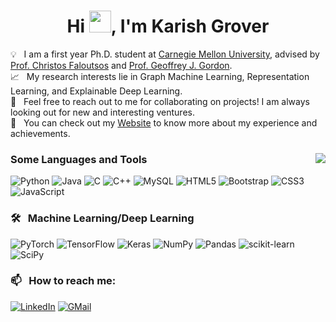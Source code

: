 <h1 align="center">Hi <img src="https://media.giphy.com/media/hvRJCLFzcasrR4ia7z/giphy.gif" width="35">, I'm Karish Grover </h1>
<p align="center">
 
💡 &nbsp; I am a first year Ph.D. student at [Carnegie Mellon University](https://www.cmu.edu/), advised by [Prof. Christos Faloutsos](http://www.cs.cmu.edu/~christos/) and [Prof. Geoffrey J. Gordon](http://www.cs.cmu.edu/~ggordon/). \
📈 &nbsp; My research interests lie in Graph Machine Learning, Representation Learning, and Explainable Deep Learning.\
💬 &nbsp; Feel free to reach out to me for collaborating on projects! I am always looking out for new and interesting ventures.\
📄 &nbsp; You can check out my [Website](https://karish-grover.github.io/) to know more about my experience and achievements.




<a href="https://github.com/karish-grover/github-readme-stats">
   <img align="right" src="https://github-readme-stats.vercel.app/api/top-langs/?username=karish-grover&layout=compact&langs_count=8&theme=radical" />
</a>


<a align="left">
 
### Some Languages and Tools
 
 ![Python](https://img.shields.io/badge/python-3670A0?style=for-the-badge&logo=python&logoColor=ffdd54)
 ![Java](https://img.shields.io/badge/java-%23ED8B00.svg?style=for-the-badge&logo=java&logoColor=white)
 ![C](https://img.shields.io/badge/c-%2300599C.svg?style=for-the-badge&logo=c&logoColor=white)
 ![C++](https://img.shields.io/badge/c++-%2300599C.svg?style=for-the-badge&logo=c%2B%2B&logoColor=white)
 ![MySQL](https://img.shields.io/badge/mysql-%2300f.svg?style=for-the-badge&logo=mysql&logoColor=white)
 ![HTML5](https://img.shields.io/badge/html5-%23E34F26.svg?style=for-the-badge&logo=html5&logoColor=white)
  ![Bootstrap](https://img.shields.io/badge/bootstrap-%23563D7C.svg?style=for-the-badge&logo=bootstrap&logoColor=white)
 ![CSS3](https://img.shields.io/badge/css3-%231572B6.svg?style=for-the-badge&logo=css3&logoColor=white)
 ![JavaScript](https://img.shields.io/badge/javascript-%23323330.svg?style=for-the-badge&logo=javascript&logoColor=%23F7DF1E)   

</a>



 

### 🛠 &nbsp; Machine Learning/Deep Learning
![PyTorch](https://img.shields.io/badge/PyTorch-%23EE4C2C.svg?style=for-the-badge&logo=PyTorch&logoColor=white)
![TensorFlow](https://img.shields.io/badge/TensorFlow-%23FF6F00.svg?style=for-the-badge&logo=TensorFlow&logoColor=white)
![Keras](https://img.shields.io/badge/Keras-%23D00000.svg?style=for-the-badge&logo=Keras&logoColor=white)
![NumPy](https://img.shields.io/badge/numpy-%23013243.svg?style=for-the-badge&logo=numpy&logoColor=white)
![Pandas](https://img.shields.io/badge/pandas-%23150458.svg?style=for-the-badge&logo=pandas&logoColor=white)
![scikit-learn](https://img.shields.io/badge/scikit--learn-%23F7931E.svg?style=for-the-badge&logo=scikit-learn&logoColor=white)
![SciPy](https://img.shields.io/badge/SciPy-%230C55A5.svg?style=for-the-badge&logo=scipy&logoColor=%white)


### 📫 &nbsp; How to reach me:


<a href="https://www.linkedin.com/in/karishgrover/"><img alt="LinkedIn" src="https://img.shields.io/badge/linkedin-%230077B5.svg?style=for-the-badge&logo=linkedin&logoColor=white"/></a>
<a href="mailto:karishg@cs.cmu.edu"><img alt="GMail" src="https://img.shields.io/badge/Gmail-D14836?style=for-the-badge&logo=gmail&logoColor=white"/></a>

<!--
**AbhishekSinghDhadwal/AbhishekSinghDhadwal** is a ✨ _special_ ✨ repository because its `README.md` (this file) appears on your GitHub profile.

Here are some ideas to get you started:

- 🔭 I’m currently working on ...
- 🌱 I’m currently learning ...
- 👯 I’m looking to collaborate on ...
- 🤔 I’m looking for help with ...
- 💬 Ask me about ...
- 📫 How to reach me: ...
- 😄 Pronouns: ...
- ⚡ Fun fact: ...
-->









